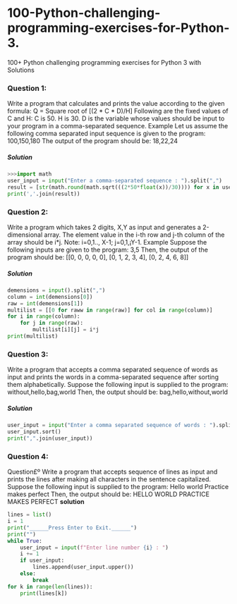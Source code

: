 # 100-Python-challenging-programming-exercises-for-Python-3.
100+ Python challenging programming exercises for Python 3 with Solutions
### Question 1:
Write a program that calculates and prints the value according to the given formula: Q = Square root of [(2 * C * D)/H] Following are the fixed values of C and H: C is 50. H is 30. D is the variable whose values should be input to your program in a comma-separated sequence. Example Let us assume the following comma separated input sequence is given to the program: 100,150,180 The output of the program should be: 18,22,24
##### Solution
```python
>>>import math
user_input = input("Enter a comma-separated sequence : ").split(",")
result = [str(math.round(math.sqrt(((2*50*float(x))/30)))) for x in user_input]
print(','.join(result))
````
### Question 2:
Write a program which takes 2 digits, X,Y as input and generates a 2-dimensional array. The element value in the i-th row and j-th column of the array should be i*j. Note: i=0,1.., X-1; j=0,1,¡­Y-1. Example Suppose the following inputs are given to the program: 3,5 Then, the output of the program should be: [[0, 0, 0, 0, 0], [0, 1, 2, 3, 4], [0, 2, 4, 6, 8]]
##### Solution
```python
demensions = input().split(",")
column = int(demensions[0])
raw = int(demensions[1])
multilist = [[0 for raww in range(raw)] for col in range(column)]
for i in range(column):
    for j in range(raw):
        multilist[i][j] = i*j
print(multilist)
```
### Question 3:
Write a program that accepts a comma separated sequence of words as input and prints the words in a comma-separated sequence after sorting them alphabetically. Suppose the following input is supplied to the program: without,hello,bag,world Then, the output should be: bag,hello,without,world
##### Solution
```python
user_input = input("Enter a comma separated sequence of words : ").split(",")
user_input.sort()
print(",".join(user_input))
```
### Question 4:
Question£º Write a program that accepts sequence of lines as input and prints the lines after making all characters in the sentence capitalized. Suppose the following input is supplied to the program: Hello world Practice makes perfect Then, the output should be: HELLO WORLD PRACTICE MAKES PERFECT
**solution**
```python
lines = list()
i = 1
print("______Press Enter to Exit.______")
print("")
while True:
    user_input = input(f"Enter line number {i} : ")
    i += 1
    if user_input:
        lines.append(user_input.upper())
    else:
        break
for k in range(len(lines)):
    print(lines[k])
```
